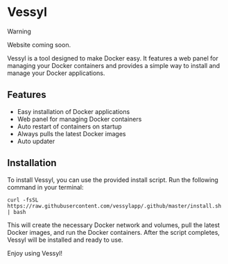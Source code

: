 # Vessyl

> [!WARNING]
> Website coming soon.

Vessyl is a tool designed to make Docker easy. It features a web panel for managing your Docker containers and provides a simple way to install and manage your Docker applications.

## Features

- Easy installation of Docker applications
- Web panel for managing Docker containers
- Auto restart of containers on startup
- Always pulls the latest Docker images
- Auto updater

## Installation

To install Vessyl, you can use the provided install script. Run the following command in your terminal:

```shellscript
curl -fsSL https://raw.githubusercontent.com/vessylapp/.github/master/install.sh | bash
```

This will create the necessary Docker network and volumes, pull the latest Docker images, and run the Docker containers. After the script completes, Vessyl will be installed and ready to use.

Enjoy using Vessyl!